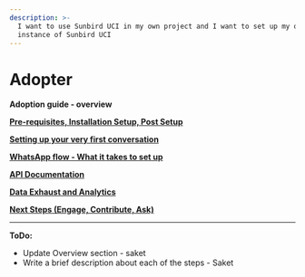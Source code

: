 ```yaml
---
description: >-
  I want to use Sunbird UCI in my own project and I want to set up my own
  instance of Sunbird UCI
---
```


# Adopter

**Adoption guide - overview**

****[**Pre-requisites, Installation Setup, Post Setup**](pre-requisites-installation-setup-post-setup.md)****

****[**Setting up your very first conversation**](setting-up-your-very-first-conversation.md)****

****[**WhatsApp flow - What it takes to set up**](whatsapp-flow.md)****

****[**API Documentation**](api-documentation.md)****

****[**Data Exhaust and Analytics**](data-exhaust-and-analytics.md)****

****[**Next Steps (Engage, Contribute, Ask)**](next-steps.md)****

****

**ToDo:**

* Update Overview section - saket
* Write a brief description about each of the steps - Saket
